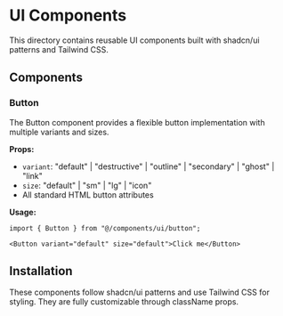 # UI Components

This directory contains reusable UI components built with shadcn/ui patterns and Tailwind CSS.

## Components

### Button
The Button component provides a flexible button implementation with multiple variants and sizes.

**Props:**
- `variant`: "default" | "destructive" | "outline" | "secondary" | "ghost" | "link"
- `size`: "default" | "sm" | "lg" | "icon"
- All standard HTML button attributes

**Usage:**
```tsx
import { Button } from "@/components/ui/button";

<Button variant="default" size="default">Click me</Button>
```

## Installation

These components follow shadcn/ui patterns and use Tailwind CSS for styling. They are fully customizable through className props.

